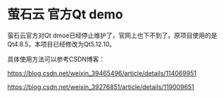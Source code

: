 # 萤石云 官方Qt demo

萤石云官方对Qt dmoe已经停止维护了，官网上也下不到了。原项目使用的是Qt4.8.5，本项目已经修改为Qt5.12.10。

具体使用方法可以参考CSDN博客：

https://blog.csdn.net/weixin_39465496/article/details/114069951

https://blog.csdn.net/weixin_39276851/article/details/119009651
